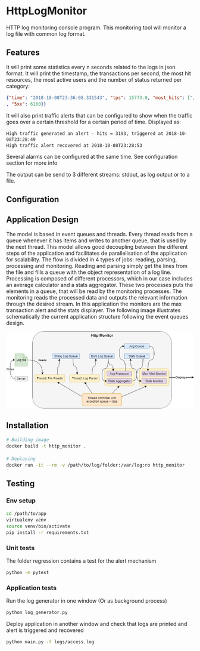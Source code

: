 # HttpLogMonitor
HTTP log monitoring console program. This monitoring tool will monitor a log file with common log format.
## Features
It will print some statistics every n seconds related to the logs in json format. It will print the timestamp, the transactions per second, the most hit resources, the most active users and the number of status returned per category:
```json
{"time": "2018-10-08T23:36:08.331543", "tps": 15773.0, "most_hits": ["/users", "/statistics", "/api"], "most_active_users": ["Alan", "Thom", "Clara"], "status_codes": {"2xx": 5599, "3xx": 4465, "4xx": 13668
, "5xx": 6160}}
```
It will also print traffic alerts that can be configured to show when the traffic goes over a certain threshold for a certain period of time. Displayed as:
```
High traffic generated an alert - hits = 3193, triggered at 2018-10-08T23:28:49
High traffic alert recovered at 2018-10-08T23:28:53
```
Several alarms can be configured at the same time. See configuration section for more info

The output can be send to 3 different streams: stdout, as log output or to a file.

## Configuration



## Application Design

The model is based in event queues and threads. Every thread reads from a queue whenever it has items and writes to another queue, that is used by the next thread.
This model allows good decoupling between the different steps of the application and facilitates de parallelisation of the application for scalability.
The flow is divided in 4 types of jobs: reading, parsing, processing and monitoring. Reading and parsing simply get the lines from the file and fills a queue with the object representation of a log line.
Processing is composed of different processors, which in our case includes an average calculator and a stats aggregator. These two processes puts the elements in a queue, that will be read by the monitoring processes.
The monitoring reads the processed data and outputs the relevant information through the desired stream. In this application the monitors are the max transaction alert and the stats displayer.
The following image illustrates schematically the current application structure following the event queues design.

![alt text](http_monitor_schema.jpg)

## Installation
```bash
# Building image
docker build -t http_monitor .

# Deploying 
docker run -it --rm -v /path/to/log/folder:/var/log:ro http_monitor
```


## Testing
### Env setup
```bash
cd /path/to/app
virtualenv venv
source venv/bin/activate
pip install -r requirements.txt
```
### Unit tests
The folder regression contains a test for the alert mechanism
```bash
python -m pytest
```
### Application tests
Run the log generator in one window (Or as background process)
```bash
python log_generator.py
```
Deploy application in another window and check that logs are printed and alert is triggered and recovered
```bash
python main.py -f logs/access.log
```

